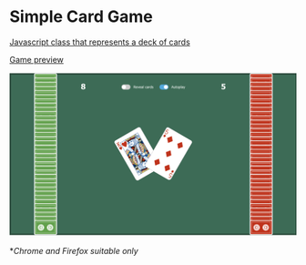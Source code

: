 # Simple Card Game
[Javascript class that represents a deck of cards](https://github.com/nikuz/simple-card-game/blob/main/src/models/Deck.ts)

[Game preview](https://nikuz.github.io/simple-card-game/)

![alt text](https://github.com/nikuz/simple-card-game/blob/main/public/preview.png?raw=true)

**Chrome and Firefox suitable only*
